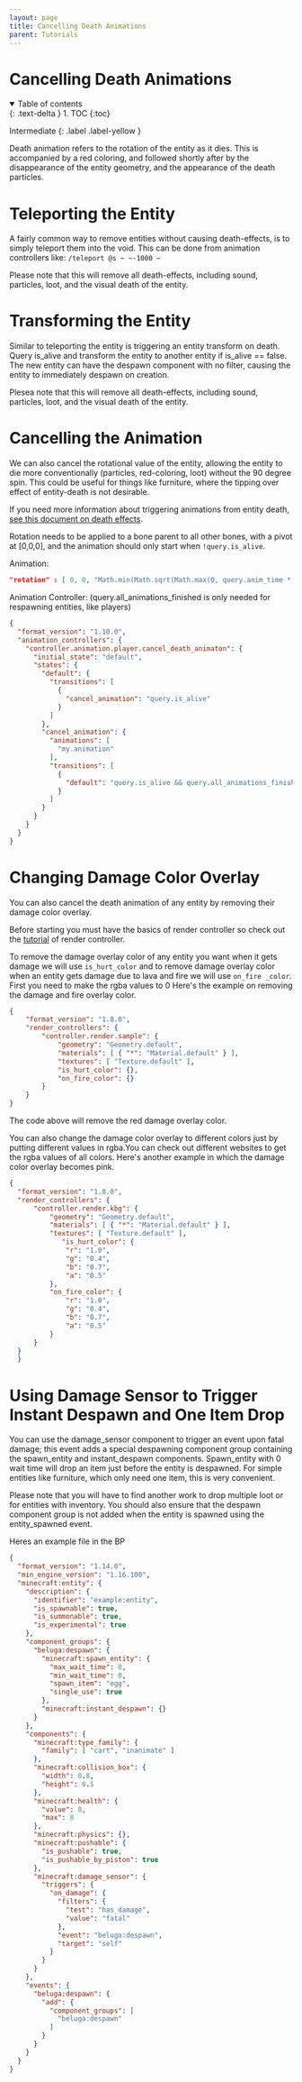 ```yaml
---
layout: page
title: Cancelling Death Animations
parent: Tutorials
---
```


# Cancelling Death Animations

<details id="toc" open markdown="block">
  <summary>
    Table of contents
  </summary>
  {: .text-delta }
1. TOC
{:toc}
</details>

Intermediate
{: .label .label-yellow }

Death animation refers to the rotation of the entity as it dies. This is accompanied by a red coloring, and followed shortly after by the disappearance of the entity geometry, and the appearance of the death particles.

# Teleporting the Entity

A fairly common way to remove entities without causing death-effects, is to simply teleport them into the void. This can be done from animation controllers like:
`/teleport @s ~ ~-1000 ~`

Please note that this will remove all death-effects, including sound, particles, loot, and the visual death of the entity.

# Transforming the Entity

Similar to teleporting the entity is triggering an entity transform on death. Query is_alive and transform the entity to another entity if is_alive == false. The new entity can have the despawn component with no filter, causing the entity to immediately despawn on creation.

Plesea note that this will remove all death-effects, including sound, particles, loot, and the visual death of the entity.

# Cancelling the Animation

We can also cancel the rotational value of the entity, allowing the entity to die more conventionally (particles, red-coloring, loot) without the 90 degree spin. This could be useful for things like furniture, where the tipping over effect of entity-death is not desirable.

If you need more information about triggering animations from entity death, [see this document on death effects](/tutorials/death-effects).

Rotation needs to be applied to a bone parent to all other bones, with a pivot at [0,0,0], and the animation should only start when `!query.is_alive`.

Animation:
```json
"rotation" : [ 0, 0, "Math.min(Math.sqrt(Math.max(0, query.anim_time * 20 - 0.5) / 20 * 1.6), 1) * -90" ]
```

Animation Controller: (query.all_animations_finished is only needed for respawning entities, like players)

```json
{
  "format_version": "1.10.0",
  "animation_controllers": {
    "controller.animation.player.cancel_death_animaton": {
      "initial_state": "default",
      "states": {
        "default": {
          "transitions": [
            {
              "cancel_animation": "query.is_alive"
            }
          ]
        },
        "cancel_animation": {
          "animations": [
          	"my.animation"
          ],
          "transitions": [
            {
              "default": "query.is_alive && query.all_animations_finished"
            }
          ]
        }
      }
    }
  }
}
```

# Changing Damage Color Overlay

You can also cancel the death animation  of any entity by removing their damage color overlay.

Before starting you must have the basics of render controller so check out the  [tutorial](/concepts/render-controller) of render controller.

To remove the damage overlay color  of any entity you want when it gets damage  we will use `is_hurt_color` and to remove damage overlay color when an entity gets damage due to lava and fire we will use `on_fire _color`.
First you need to make the rgba values to 0
Here's the example on removing the damage and fire overlay color.
```json
{
    "format_version": "1.8.0",
    "render_controllers": {
        "controller.render.sample": {
            "geometry": "Geometry.default",
            "materials": [ { "*": "Material.default" } ],
            "textures": [ "Texture.default" ],
            "is_hurt_color": {},
            "on_fire_color": {}
        }
    }
}
```
The code above will remove the red damage overlay color.

You can also change the damage color overlay to different colors just by putting different values in rgba.You can check out different websites to get the rgba values of all colors.
Here's another example in which the damage color overlay becomes pink.
  ```json
{
    "format_version": "1.8.0",
    "render_controllers": {
        "controller.render.kbg": {
            "geometry": "Geometry.default",
            "materials": [ { "*": "Material.default" } ],
            "textures": [ "Texture.default" ],
               "is_hurt_color": {
                "r": "1.0",
                "g": "0.4",
                "b": "0.7",
                "a": "0.5"
            },
            "on_fire_color": {
                "r": "1.0",
                "g": "0.4",
                "b": "0.7",
                "a": "0.5"
            }
        }
    }
    }
```
# Using Damage Sensor to Trigger Instant Despawn and One Item Drop

You can use the damage_sensor component to trigger an event upon fatal damage; this event adds a special despawning component group containing the spawn_entity and instant_despawn components. Spawn_entity with 0 wait time will drop an item just before the entity is despawned. For simple entities like furniture, which only need one item, this is very convenient.

Please note that you will have to find another work to drop multiple loot or for entities with inventory. You should also ensure that the despawn component group is not added when the entity is spawned using the entity_spawned event.

Heres an example file in the BP 
```json
{
  "format_version": "1.14.0",
  "min_engine_version": "1.16.100",
  "minecraft:entity": {
    "description": {
      "identifier": "example:entity",
      "is_spawnable": true,
      "is_summonable": true,
      "is_experimental": true
    },
    "component_groups": {
      "beluga:despawn": {
        "minecraft:spawn_entity": {
          "max_wait_time": 0,
          "min_wait_time": 0,
          "spawn_item": "egg",
          "single_use": true
        },
        "minecraft:instant_despawn": {}
      }
    },
    "components": {
      "minecraft:type_family": {
        "family": [ "cart", "inanimate" ]
      },
      "minecraft:collision_box": {
        "width": 0.8,
        "height": 0.5
      },
      "minecraft:health": {
        "value": 8,
        "max": 8
      },
      "minecraft:physics": {},
      "minecraft:pushable": {
        "is_pushable": true,
        "is_pushable_by_piston": true
      },
      "minecraft:damage_sensor": {
        "triggers": {
          "on_damage": {
            "filters": {
              "test": "has_damage",
              "value": "fatal"
            },
            "event": "beluga:despawn",
            "target": "self"
          }
        }
      }
    },
    "events": {
      "beluga:despawn": {
        "add": {
          "component_groups": [
            "beluga:despawn"
          ]
        }
      }
    }
  }
}
```
